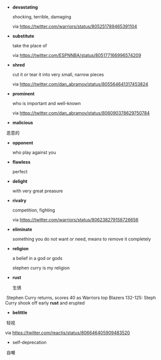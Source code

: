 * __devastating__

  shocking, terrible, damaging

  via https://twitter.com/warriors/status/805251789465391104
  
* __substitute__

  take the place of
  
  via https://twitter.com/ESPNNBA/status/805177166996574209
  
* __shred__

  cut it or tear it into very small, narrow pieces
  
  via https://twitter.com/dan_abramov/status/805564641317453824

* __prominent__

  who is important and well-known
  
  via https://twitter.com/dan_abramov/status/806090378629750784
  
* __malicious__

  恶意的
  
* __opponent__

  who play against you
  
* __flawless__

  perfect
  
* __delight__

  with very great preasure

* __rivalry__
  
  competition, fighting
  
  via https://twitter.com/warriors/status/806238279158726656
  
* __eliminate__

  something you do not want or need, means to remove it completely
  
* __religion__

  a belief in a god or gods
  
  stephen curry is my religion
  
* __rust__

  生锈
  
  Stephen Curry returns, scores 40 as Warriors top Blazers 132-125: Steph Curry shook off early __rust__ and erupted
 
* __belittle__
  
  轻视
  
  via https://twitter.com/reactjs/status/806646405909483520
  
* self-deprecation

  自嘲

